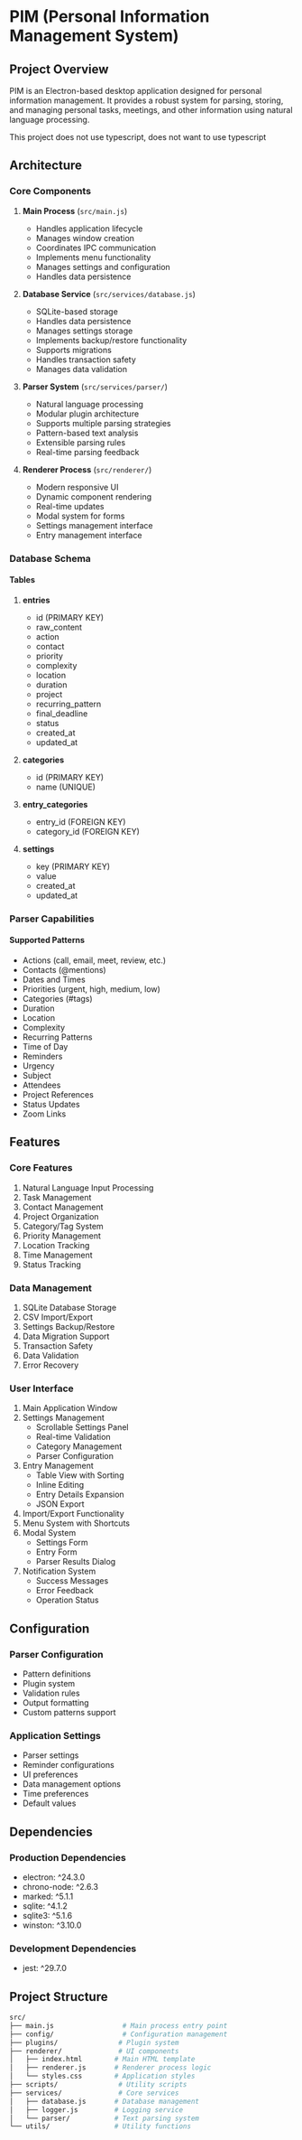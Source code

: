 # PIM (Personal Information Management System)

## Project Overview

PIM is an Electron-based desktop application designed for personal information management. It provides a robust system for parsing, storing, and managing personal tasks, meetings, and other information using natural language processing.

This project does not use typescript, does not want to use typescript


## Architecture

### Core Components

1. **Main Process** (`src/main.js`)
   - Handles application lifecycle
   - Manages window creation
   - Coordinates IPC communication
   - Implements menu functionality
   - Manages settings and configuration
   - Handles data persistence

2. **Database Service** (`src/services/database.js`)
   - SQLite-based storage
   - Handles data persistence
   - Manages settings storage
   - Implements backup/restore functionality
   - Supports migrations
   - Handles transaction safety
   - Manages data validation

3. **Parser System** (`src/services/parser/`)
   - Natural language processing
   - Modular plugin architecture
   - Supports multiple parsing strategies
   - Pattern-based text analysis
   - Extensible parsing rules
   - Real-time parsing feedback

4. **Renderer Process** (`src/renderer/`)
   - Modern responsive UI
   - Dynamic component rendering
   - Real-time updates
   - Modal system for forms
   - Settings management interface
   - Entry management interface

### Database Schema

#### Tables

1. **entries**
   - id (PRIMARY KEY)
   - raw_content
   - action
   - contact
   - priority
   - complexity
   - location
   - duration
   - project
   - recurring_pattern
   - final_deadline
   - status
   - created_at
   - updated_at

2. **categories**
   - id (PRIMARY KEY)
   - name (UNIQUE)

3. **entry_categories**
   - entry_id (FOREIGN KEY)
   - category_id (FOREIGN KEY)

4. **settings**
   - key (PRIMARY KEY)
   - value
   - created_at
   - updated_at

### Parser Capabilities

#### Supported Patterns

- Actions (call, email, meet, review, etc.)
- Contacts (@mentions)
- Dates and Times
- Priorities (urgent, high, medium, low)
- Categories (#tags)
- Duration
- Location
- Complexity
- Recurring Patterns
- Time of Day
- Reminders
- Urgency
- Subject
- Attendees
- Project References
- Status Updates
- Zoom Links

## Features

### Core Features

1. Natural Language Input Processing
2. Task Management
3. Contact Management
4. Project Organization
5. Category/Tag System
6. Priority Management
7. Location Tracking
8. Time Management
9. Status Tracking

### Data Management

1. SQLite Database Storage
2. CSV Import/Export
3. Settings Backup/Restore
4. Data Migration Support
5. Transaction Safety
6. Data Validation
7. Error Recovery

### User Interface

1. Main Application Window
2. Settings Management
   - Scrollable Settings Panel
   - Real-time Validation
   - Category Management
   - Parser Configuration
3. Entry Management
   - Table View with Sorting
   - Inline Editing
   - Entry Details Expansion
   - JSON Export
4. Import/Export Functionality
5. Menu System with Shortcuts
6. Modal System
   - Settings Form
   - Entry Form
   - Parser Results Dialog
7. Notification System
   - Success Messages
   - Error Feedback
   - Operation Status

## Configuration

### Parser Configuration

- Pattern definitions
- Plugin system
- Validation rules
- Output formatting
- Custom patterns support

### Application Settings

- Parser settings
- Reminder configurations
- UI preferences
- Data management options
- Time preferences
- Default values

## Dependencies

### Production Dependencies

- electron: ^24.3.0
- chrono-node: ^2.6.3
- marked: ^5.1.1
- sqlite: ^4.1.2
- sqlite3: ^5.1.6
- winston: ^3.10.0

### Development Dependencies

- jest: ^29.7.0

## Project Structure

```bash
src/
├── main.js                 # Main process entry point
├── config/                 # Configuration management
├── plugins/               # Plugin system
├── renderer/              # UI components
│   ├── index.html        # Main HTML template
│   ├── renderer.js       # Renderer process logic
│   └── styles.css        # Application styles
├── scripts/               # Utility scripts
├── services/              # Core services
│   ├── database.js       # Database management
│   ├── logger.js         # Logging service
│   └── parser/           # Text parsing system
└── utils/                # Utility functions
```
